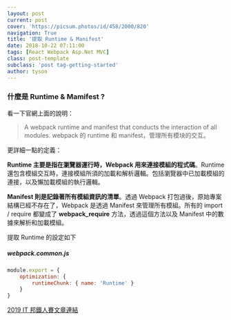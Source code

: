 ```yaml
---
layout: post
current: post
cover: 'https://picsum.photos/id/458/2000/820'
navigation: True
title: '提取 Runtime & Manifest'
date: 2018-10-22 07:11:00
tags: [React Webpack Asp.Net MVC]
class: post-template
subclass: 'post tag-getting-started'
author: tyson
---
```


### 什麼是 Runtime & Mamifest ?

看一下官網上面的說明：

> A webpack runtime and manifest that conducts the interaction of all modules.
> webpack 的 runtime 和 manifest，管理所有模块的交互。

更詳細一點的定義：

**Runtime 主要是指在瀏覽器運行時，Webpack 用來連接模組的程式碼**。Runtime 還包含模組交互時，連接模組所須的加載和解析邏輯。包括瀏覽器中已加載模組的連接，以及懶加載模組的執行邏輯。

**Manifest 則是記錄著所有模組資訊的清單**。透過 Webpack 打包過後，原始專案結構已經不存在了，Webpack 是透過 Manifest 來管理所有模組。所有的 import / require 都變成了 **webpack_require** 方法，透過這個方法以及 Manifest 中的數據來解析和加載模組。

提取 Runtime 的設定如下

##### webpack.common.js

```javascript
module.export = {
    optimization: {
        runtimeChunk: { name: 'Runtime' }
    }
}
```

[2019 IT 邦鐵人賽文章連結](https://ithelp.ithome.com.tw/articles/10199438)
